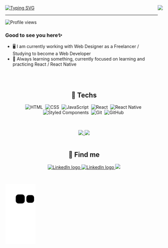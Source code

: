  
<img align = "right" height = "200em" src = "https://i.pinimg.com/originals/16/fe/7e/16fe7e7fb6eebb3087b6dc418748ee56.gif" />
<a align = "left"href="https://git.io/typing-svg"><img src="https://readme-typing-svg.demolab.com?font=Fira+Code&size=30&pause=1000&vCenter=true&width=425&height=35&lines=Hi!%2C+I'm+Gabriel+Baima!" alt="Typing SVG" /></a>
<hr>
<p align="left"> <img src="https://komarev.com/ghpvc/?username=Gabrielbaim&color=blue" alt="Profile views" /> </p>


 <h3>Good to see you here✨</h3>
 
- 🖥 I am currently working with Web Designer as a Freelancer /<br> Studying to become a Web Developer<br>
- 📘 Always learning something, currently focused on learning and practicing React / React Native

<br>
<br>

<h2 align='center'>🔧 Techs </h2>
 
<div align='center'>
 
 ![HTML](https://img.shields.io/badge/HTML5-E34F26?style=for-the-badge&logo=html5&logoColor=white)&nbsp;
 ![CSS](https://img.shields.io/badge/CSS3-1572B6?style=for-the-badge&logo=css3&logoColor=white)&nbsp;
 ![JavaScript](https://img.shields.io/badge/JavaScript-323330?style=for-the-badge&logo=javascript&logoColor=F7DF1E)&nbsp;
 ![React](https://img.shields.io/badge/React-20232A?style=for-the-badge&logo=react&logoColor=61DAFB)&nbsp;
 ![React Native](https://img.shields.io/badge/React_Native-20232A?style=for-the-badge&logo=react&logoColor=61DAFB)&nbsp;
 ![Styled Components](https://img.shields.io/badge/styled--components-DB7093?style=for-the-badge&logo=styled-components&logoColor=white)&nbsp;
 ![Git](https://img.shields.io/badge/GIT-E44C30?style=for-the-badge&logo=git&logoColor=white)&nbsp;
 ![GitHub](https://img.shields.io/badge/GitHub-100000?style=for-the-badge&logo=github&logoColor=white)&nbsp;
 
</div>
 
 </h2>
 
 <br />
<br />
 
 <div align='center'> 
  <a href="https://github.com/Gabrielbaim">
   <img height="180em" src="https://github-readme-stats.vercel.app/api?username=Gabrielbaim&show_icons=true&theme=tokyonight&include_all_commits=true&count_private=true"/>
   <img height="180em" src="https://github-readme-stats.vercel.app/api/top-langs/?username=Gabrielbaim&layout=compact&theme=tokyonight&langs_count=5" />
  </a>
</div>

<br />
 
<h2 align='center'>📧 Find me </h2>

<p align='center'>
 <a href = "https://www.linkedin.com/in/gabriel-baima-5603921a1/" target = "_blank">
  <img src="https://img.shields.io/badge/-LinkedIn-%230077B5?style=for-the-badge&logo=linkedin&logoColor=white" alt="LinkedIn logo" />
 </a>
 
 <a href="mailto:gabriel.baima16@gmail.com" target = "_blank">
  <img src="https://img.shields.io/badge/Gmail-D14836?style=for-the-badge&logo=gmail&logoColor=white" alt="LinkedIn logo" />
 </a>


 <a href="https://www.instagram.com/isbaima" target = "_blank">
  <img src="https://img.shields.io/badge/-Instagram-blueviolet?style=for-the-badge&logo=instagram&logoColor=white">
 </a>
</p>
<br />

![Snake animation](https://github.com/Gabrielbaim/Gabrielbaim/blob/output/github-contribution-grid-snake.svg)


<!---
GabrielBaim/GabrielBaim is a ✨ special ✨ repository because its `README.md` (this file) appears on your GitHub profile.
You can click the Preview link to take a look at your changes.
--->
